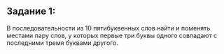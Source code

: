 ## Задание 1:
В последовательности из 10 пятибуквенных слов найти и поменять местами пару слов, у которых первые три буквы одного совпадают с последними тремя буквами другого.
